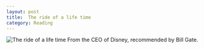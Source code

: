 ```yaml
---
layout: post
title:  The ride of a life time
category: Reading
---
```


![The ride of a life time](https://images.unsplash.com/photo-1524008279394-3aed4643b30b?ixlib=rb-1.2.1&auto=format&fit=crop&w=1867&q=80)
From the CEO of Disney, recommended by Bill Gate.